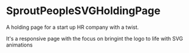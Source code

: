 # SproutPeopleSVGHoldingPage

A holding page for a start up HR company with a twist.

It's a responsive page with the focus on bringint the logo to life with SVG animations
